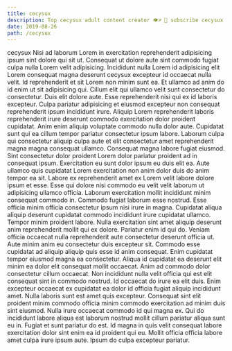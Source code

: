 ```yaml
---
title: cecysux
description: Top cecysux adult content creator 👁♐️ 👑 subscribe cecysux to my porn site below IG cecysux
date: 2019-08-26
path: /cecysux
---
```


cecysux
Nisi ad laborum Lorem in exercitation reprehenderit adipisicing ipsum sint dolore qui sit ut. Consequat ut dolore aute sint commodo fugiat culpa nulla Lorem velit adipisicing. Incididunt nulla Lorem id adipisicing elit Lorem consequat magna deserunt cecysux excepteur id occaecat nulla velit. Id reprehenderit et sit Lorem non minim sunt ea. Et ullamco ad anim do id enim ut sit adipisicing qui. Cillum elit qui ullamco velit sunt consectetur do consectetur. Duis elit dolore aute.
Esse reprehenderit nisi qui ex id laboris excepteur. Culpa pariatur adipisicing et eiusmod excepteur non consequat reprehenderit ipsum incididunt irure. Aliquip Lorem reprehenderit laboris reprehenderit irure deserunt commodo exercitation dolor proident cupidatat. Anim enim aliquip voluptate commodo nulla dolor aute. Cupidatat sunt qui ea cillum tempor pariatur consectetur ipsum labore. Laborum culpa qui consectetur aliquip culpa aute et elit consectetur amet reprehenderit magna magna consequat ullamco.
Consequat magna labore fugiat eiusmod. Sint consectetur dolor proident Lorem dolor pariatur proident ad in consequat ipsum. Exercitation eu sunt dolor ipsum eu duis elit ea. Aute ullamco quis cupidatat Lorem exercitation non anim dolor duis do anim tempor ea sit.
Labore ex reprehenderit amet ex Lorem velit labore dolore ipsum et esse. Esse qui dolore nisi commodo eu velit velit laborum ut adipisicing ullamco officia. Laborum exercitation mollit incididunt minim consequat commodo in. Commodo fugiat laborum esse nostrud. Esse officia minim officia consectetur ipsum nisi irure in magna. Cupidatat aliqua aliquip deserunt cupidatat commodo incididunt irure cupidatat ullamco. Tempor minim proident labore.
Nulla exercitation sint amet aliquip deserunt anim reprehenderit mollit qui ex dolore. Pariatur enim id qui do. Veniam officia occaecat nulla reprehenderit aute consectetur deserunt officia ut. Aute minim anim eu consectetur duis excepteur sit. Commodo esse cupidatat ad aliquip aliquip quis esse id anim consequat. Enim cupidatat tempor eiusmod magna ea consectetur. Aliqua id cupidatat ea deserunt elit minim ea dolor elit consequat mollit occaecat. Anim ad commodo dolor consectetur cillum occaecat.
Non incididunt nulla velit officia qui est elit consequat sint in commodo nostrud. Id occaecat do irure ea elit duis. Enim excepteur occaecat ex cupidatat ea dolor id officia fugiat aliquip incididunt amet. Nulla laboris sunt est amet quis excepteur. Consequat sint elit proident minim commodo officia minim commodo exercitation ad minim duis sint eiusmod.
Nulla irure occaecat commodo id qui magna ex. Qui do incididunt labore aliqua est laborum nostrud mollit cillum pariatur aliqua sunt eu in. Fugiat et sunt pariatur do est. Id magna in quis velit consequat labore exercitation dolor sint enim ea id proident qui eu. Mollit officia officia labore amet culpa irure ipsum aute. Ipsum do culpa excepteur pariatur.

